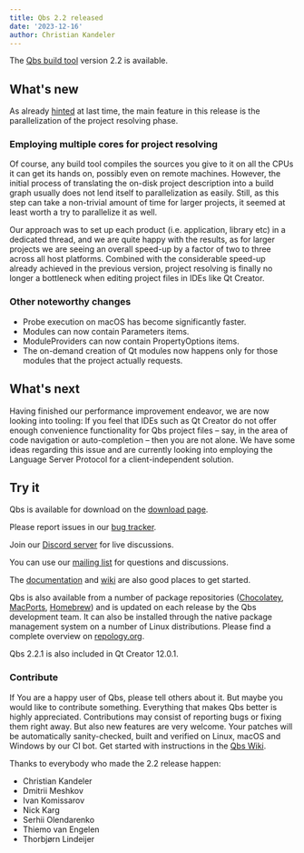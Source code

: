 ```yaml
---
title: Qbs 2.2 released
date: '2023-12-16'
author: Christian Kandeler
---
```


The [Qbs build tool](http://qbs.io) version 2.2 is available.

## What's new

As already [hinted](https://qbs.io/blog/release-2.1.0/) at last time, the main
feature in this release is the parallelization of the project resolving phase.

<!--more-->

### Employing multiple cores for project resolving
Of course, any build tool compiles the sources you give to it on all the CPUs it can get its hands
on, possibly even on remote machines. However, the initial process of translating the on-disk
project description into a build graph usually does not lend itself to parallelization as easily.
Still, as this step can take a non-trivial amount of time for larger projects, it seemed at least
worth a try to parallelize it as well.

Our approach was to set up each product (i.e. application, library etc) in a dedicated thread, and
we are quite happy with the results, as for larger projects we are seeing an overall speed-up by
a factor of two to three across all host platforms. Combined with the considerable speed-up already
achieved in the previous version, project resolving is finally no longer a bottleneck when editing
project files in IDEs like Qt Creator.

### Other noteworthy changes
* Probe execution on macOS has become significantly faster.
* Modules can now contain Parameters items.
* ModuleProviders can now contain PropertyOptions items.
* The on-demand creation of Qt modules now happens only for those modules that the project actually
  requests.

## What's next
Having finished our performance improvement endeavor, we are now looking into tooling: If you feel
that IDEs such as  Qt Creator do not offer enough convenience functionality for Qbs project files –
say, in the area of code navigation or auto-completion – then you are not alone. We have some ideas
regarding this issue and are currently looking into employing the Language Server Protocol for a
client-independent solution.

## Try it

Qbs is available for download on the
[download page](https://download.qt.io/official_releases/qbs/2.2.1/).

Please report issues in our [bug tracker](https://bugreports.qt.io/browse/QBS/).

Join our [Discord server](https://discord.gg/zhMHvC5GNa) for live discussions.

You can use our [mailing list](https://lists.qt-project.org/mailman/listinfo/qbs) for questions
and discussions.

The [documentation](https://qbs.io/docs/index.html)
and [wiki](https://wiki.qt.io/Qbs) are also good places to get started.

Qbs is also available from a number of package repositories
([Chocolatey](https://chocolatey.org/packages/qbs),
[MacPorts](https://www.macports.org/ports.php?by=name&substr=qbs),
[Homebrew](https://formulae.brew.sh/formula/qbs)) and is updated on each
release by the Qbs development team. It can also be installed through
the native package management system on a number of Linux distributions.
Please find a complete overview on
[repology.org](https://repology.org/project/qbs/versions).

Qbs 2.2.1 is also included in Qt Creator 12.0.1.

### Contribute
If You are a happy user of Qbs, please tell others about it. But maybe you would
like to contribute something. Everything that makes Qbs better is highly
appreciated. Contributions may consist of reporting bugs or fixing them right
away. But also new features are very welcome. Your patches will be automatically
sanity-checked, built and verified on Linux, macOS and Windows by our CI bot.
Get started with instructions in the [Qbs Wiki](https://wiki.qt.io/Qbs).

Thanks to everybody who made the 2.2 release happen:

* Christian Kandeler
* Dmitrii Meshkov
* Ivan Komissarov
* Nick Karg
* Serhii Olendarenko
* Thiemo van Engelen
* Thorbjørn Lindeijer
